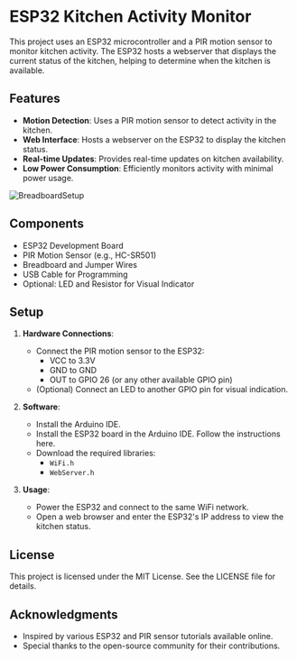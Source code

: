 # ESP32 Kitchen Activity Monitor

This project uses an ESP32 microcontroller and a PIR motion sensor to monitor kitchen activity. The ESP32 hosts a webserver that displays the current status of the kitchen, helping to determine when the kitchen is available.

## Features

- **Motion Detection**: Uses a PIR motion sensor to detect activity in the kitchen.
- **Web Interface**: Hosts a webserver on the ESP32 to display the kitchen status.
- **Real-time Updates**: Provides real-time updates on kitchen availability.
- **Low Power Consumption**: Efficiently monitors activity with minimal power usage.
  
![BreadboardSetup](https://github.com/user-attachments/assets/e859d1fb-047e-4650-be4f-ff6861486913)

## Components

- ESP32 Development Board
- PIR Motion Sensor (e.g., HC-SR501)
- Breadboard and Jumper Wires
- USB Cable for Programming
- Optional: LED and Resistor for Visual Indicator

## Setup

1. **Hardware Connections**:
    - Connect the PIR motion sensor to the ESP32:
        - VCC to 3.3V
        - GND to GND
        - OUT to GPIO 26 (or any other available GPIO pin)
    - (Optional) Connect an LED to another GPIO pin for visual indication.

2. **Software**:
    - Install the Arduino IDE.
    - Install the ESP32 board in the Arduino IDE. Follow the instructions here.
    - Download the required libraries:
        - `WiFi.h`
        - `WebServer.h`



3. **Usage**:
    - Power the ESP32 and connect to the same WiFi network.
    - Open a web browser and enter the ESP32's IP address to view the kitchen status.

## License

This project is licensed under the MIT License. See the LICENSE file for details.

## Acknowledgments

- Inspired by various ESP32 and PIR sensor tutorials available online.
- Special thanks to the open-source community for their contributions.
